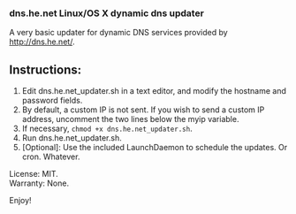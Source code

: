 ### dns.he.net Linux/OS X dynamic dns updater

A very basic updater for dynamic DNS services provided by <http://dns.he.net/>. 

## Instructions:

 1. Edit dns.he.net_updater.sh in a text editor, and modify the hostname and password fields.
 2. By default, a custom IP is not sent. If you wish to send a custom IP address, uncomment the two lines below the myip variable.
 3. If necessary, `chmod +x dns.he.net_updater.sh`.
 4. Run dns.he.net_updater.sh.
 5. [Optional]: Use the included LaunchDaemon to schedule the updates. Or cron. Whatever.
 
License: MIT.<br />Warranty: None.

Enjoy!
